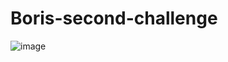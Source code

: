 # Boris-second-challenge
![image](https://user-images.githubusercontent.com/59208992/226448467-080256a1-291a-42b3-9aad-f788ff6bff06.png)
